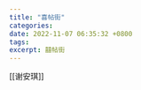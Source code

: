 ```yaml
---
title: "喜帖街"
categories: 
date: 2022-11-07 06:35:32 +0800
tags: 
excerpt: 囍帖街
---
```


[[谢安琪]]





